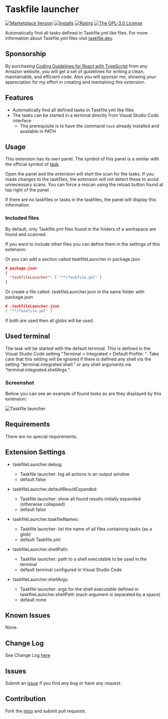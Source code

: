 # Taskfile launcher

[![Marketplace Version](https://vsmarketplacebadges.dev/version/iulian-radu-at.taskfile-launcher.svg)](https://marketplace.visualstudio.com/items?itemName=iulian-radu-at.taskfile-launcher)
[![Installs](https://vsmarketplacebadges.dev/installs/iulian-radu-at.taskfile-launcher.svg)](https://marketplace.visualstudio.com/items?itemName=iulian-radu-at.taskfile-launcher)
[![Rating](https://vsmarketplacebadges.dev/rating-short/iulian-radu-at.taskfile-launcher.svg)](https://marketplace.visualstudio.com/items?itemName=iulian-radu-at.taskfile-launcher)
<a href="http://opensource.org/licenses/GPL-3.0" target="_blank" rel="noreferrer noopener"><img src="https://img.shields.io/badge/license-GPL-orange.svg?color=blue&amp;style=flat-square" alt="The GPL-3.0 License"></a>

Automatically find all tasks defined in Taskfile.yml like files.
For more information about Taskfile.yml files visit [taskfile.dev](https://taskfile.dev/).

## Sponsorship

By purchasing [Coding Guidelines for React with TypeScript](https://www.amazon.com/dp/B0DD3DNDY1) from any Amazon website, you will get a set of guidelines for writing a clean, maintainable, and efficient code. Also you will sponsor me, showing your appreciation for my effort in creating and mentaining this extension.

## Features

- Automatically find all defined tasks in Taskfile.yml like files
- The tasks can be started in a terminal directly from Visual Studio Code interface
  - The prerequisite is to have the command `task` already installed and available in PATH

## Usage

This extension has its own panel. The symbol of this panel is a similar with the official symbol of [task](https://taskfile.dev/).

Open the panel and the extension will start the scan for the tasks.
If you made changes to the taskfiles, the extension will not detect these to avoid unnecessary scans.
You can force a rescan using the reload button found at top right of the panel.

If there are no taskfiles or tasks in the taskfiles, the panel will display this information.

### Included files

By default, only Taskfile.yml files found in the folders of a workspace are found and scanned.

If you want to include other files you can define them in the settings of this extension.

Or you can add a section called taskfileLauncher in package.json

```json
# package.json
{
  "taskfileLauncher": [ "**/Taskfile.yml" ]
}
```

Or create a file called .taskfileLauncher.json in the same folder with package.json

```json
# .taskfileLauncher.json
[ "**/Taskfile.yml" ]
```

If both are used then all globs will be used.

## Used terminal

The task will be started with the default terminal. This is defined in the Visual Studio Code setting "Terminal > Integrated > Default Profile: <your OS>". Take care that this setting will be ignored if there is defined any shell via the setting "terminal.integrated.shell.<your OS>" or any shell arguments via "terminal.integrated.shellArgs.<your OS>".

### Screenshot

Bellow you can see an example of found tasks as are they displayed by this extension:

![Taskfile launcher](images/screenshot.png)

## Requirements

There are no special requirements.

## Extension Settings

- taskfileLauncher.debug:

  - Taskfile launcher: log all actions in an output window
  - default false

- taskfileLauncher.defaultResultExpanded:

  - Taskfile launcher: show all found results initially expanded (otherwise collapsed)
  - default false

- taskfileLauncher.taskfileNames:

  - Taskfile launcher: list the name of all files containing tasks (as a glob)
  - default Taskfile.yml

- taskfileLauncher.shellPath:

  - Taskfile launcher: path to a shell executable to be used in the terminal
  - default terminal configured in Visual Studio Code

- taskfileLauncher.shellArgs:

  - Taskfile launcher: args for the shell executable defined in taskfileLauncher.shellPath (each argument is separated by a space)
  - default none

## Known Issues

None.

## Change Log

See Change Log [here](CHANGELOG.md)

## Issues

Submit an [issue](https://github.com/iulian-radu-at/taskfile-launcher/issues) if you find any bug or have any request.

## Contribution

Fork the [repo](https://github.com/iulian-radu-at/taskfile-launcher) and submit pull requests.
